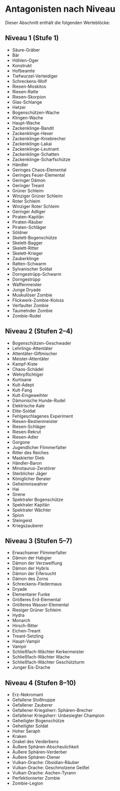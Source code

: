 # Antagonisten nach Niveau

Dieser Abschnitt enthält die folgenden Werteblöcke:

## Niveau 1 (Stufe 1)
- Säure-Gräber
- Bär
- Höhlen-Oger
- Konstrukt
- Hofbeamte
- Tiefwurzel-Verteidiger
- Schreckens-Wolf
- Riesen-Moskitos
- Riesen-Ratte
- Riesen-Skorpion
- Glas-Schlange
- Hetzer
- Bogenschützen-Wache
- Klingen-Wache
- Haupt-Wache
- Zackenklinge-Bandit
- Zackenklinge-Hexer
- Zackenklinge-Kniebrecher
- Zackenklinge-Lakai
- Zackenklinge-Leutnant
- Zackenklinge-Schatten
- Zackenklinge-Scharfschütze
- Händler
- Geringes Chaos-Elemental
- Geringes Feuer-Elemental
- Geringer Dämon
- Geringer Treant
- Grüner Schleim
- Winziger Grüner Schleim
- Roter Schleim
- Winziger Roter Schleim
- Geringer Adliger
- Piraten-Kapitän
- Piraten-Räuber
- Piraten-Schläger
- Söldner
- Skelett-Bogenschütze
- Skelett-Bagger
- Skelett-Ritter
- Skelett-Krieger
- Zauberklinge
- Ratten-Schwarm
- Sylvanischer Soldat
- Dorngestrüpp-Schwarm
- Dorngestrüpp
- Waffenmeister
- Junge Dryade
- Muskulöser Zombie
- Flickwerk-Zombie-Koloss
- Verfaulter Zombie
- Taumelnder Zombie
- Zombie-Rudel

## Niveau 2 (Stufen 2–4)
- Bogenschützen-Geschwader
- Lehrlings-Attentäter
- Attentäter-Giftmischer
- Meister-Attentäter
- Kampf-Kiste
- Chaos-Schädel
- Wehrpflichtiger
- Kurtisane
- Kult-Adept
- Kult-Fang
- Kult-Eingeweihter
- Dämonische Hunde-Rudel
- Elektrische Aale
- Elite-Soldat
- Fehlgeschlagenes Experiment
- Riesen-Bestienmeister
- Riesen-Schläger
- Riesen-Rekrut
- Riesen-Adler
- Gorgone
- Jugendlicher Flimmerfalter
- Ritter des Reiches
- Maskierter Dieb
- Händler-Baron
- Minotaurus-Zerstörer
- Sterblicher Jäger
- Königlicher Berater
- Geheimniswahrer
- Hai
- Sirene
- Spektraler Bogenschütze
- Spektraler Kapitän
- Spektraler Wächter
- Spion
- Steingeist
- Kriegszauberer

## Niveau 3 (Stufen 5–7)
- Erwachsener Flimmerfalter
- Dämon der Habgier
- Dämon der Verzweiflung
- Dämon der Hybris
- Dämon der Eifersucht
- Dämon des Zorns
- Schreckens-Fledermaus
- Dryade
- Elementarer Funke
- Größeres Erd-Elemental
- Größeres Wasser-Elemental
- Riesiger Grüner Schleim
- Hydra
- Monarch
- Hirsch-Ritter
- Eichen-Treant
- Treant-Setzling
- Haupt-Vampir
- Vampir
- Schließfach-Wächter Kerkermeister
- Schließfach-Wächter Wache
- Schließfach-Wächter Geschützturm
- Junger Eis-Drache

## Niveau 4 (Stufen 8–10)
- Erz-Nekromant
- Gefallene Stoßtruppe
- Gefallener Zauberer
- Gefallener Kriegsherr: Sphären-Brecher
- Gefallener Kriegsherr: Unbesiegter Champion
- Geheiligter Bogenschütze
- Geheiligter Soldat
- Hoher Seraph
- Kraken
- Orakel des Verderbens
- Äußere Sphären-Abscheulichkeit
- Äußere Sphären-Verderber
- Äußere Sphären-Diener
- Vulkan-Drache: Obsidian-Räuber
- Vulkan-Drache: Geschmolzene Geißel
- Vulkan-Drache: Aschen-Tyrann
- Perfektionierter Zombie
- Zombie-Legion
